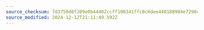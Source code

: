 ```yaml
---
source_checksum: 7d3750d8f209e0b44402ccff100341ffc0c6dee440188904e7290c954bc914d7
source_modified: 2024-12-12T21:11:49.592Z
---
```


